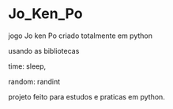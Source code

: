 # Jo_Ken_Po

jogo Jo ken Po criado totalmente em python 

usando as bibliotecas 

time: sleep, 

random: randint 

projeto feito para estudos e praticas em python.

